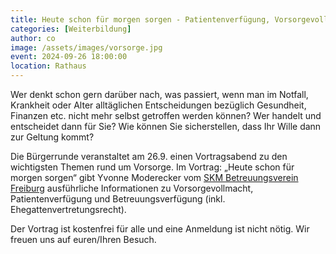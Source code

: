 ```yaml
---
title: Heute schon für morgen sorgen - Patientenverfügung, Vorsorgevollmacht und Betreuungsverfügung
categories: [Weiterbildung]
author: co
image: /assets/images/vorsorge.jpg
event: 2024-09-26 18:00:00
location: Rathaus
---
```


Wer denkt schon gern darüber nach, was passiert, wenn man im Notfall, Krankheit oder Alter alltäglichen Entscheidungen bezüglich Gesundheit, Finanzen etc. nicht mehr selbst getroffen werden können?
Wer handelt und entscheidet dann für Sie? Wie können Sie sicherstellen, dass Ihr Wille dann zur Geltung kommt?

Die Bürgerrunde veranstaltet am 26.9. einen Vortragsabend zu den wichtigsten Themen rund um Vorsorge.
Im Vortrag: „Heute schon für morgen sorgen“ gibt Yvonne Moderecker vom [SKM Betreuungsverein Freiburg](https://freiburg.skmdivfreiburg.de/) ausführliche Informationen zu Vorsorgevollmacht, Patientenverfügung und Betreuungsverfügung (inkl. Ehegattenvertretungsrecht).

Der Vortrag ist kostenfrei für alle und eine Anmeldung ist nicht nötig. Wir freuen uns auf euren/Ihren Besuch.
